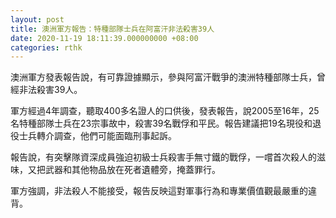 ```yaml
---
layout: post
title: 澳洲軍方報告：特種部隊士兵在阿富汗非法殺害39人
date: 2020-11-19 18:11:39.000000000 +08:00
categories: rthk
---
```


澳洲軍方發表報告說，有可靠證據顯示，參與阿富汗戰爭的澳洲特種部隊士兵，曾經非法殺害39人。

軍方經過4年調查，聽取400多名證人的口供後，發表報告，說2005至16年，25名特種部隊士兵在23宗事故中，殺害39名戰俘和平民。報告建議把19名現役和退役士兵轉介調查，他們可能面臨刑事起訴。

報告說，有突擊隊資深成員強迫初級士兵殺害手無寸鐵的戰俘，一嚐首次殺人的滋味，又把武器和其他物品放在死者遺體旁，掩蓋罪行。

軍方強調，非法殺人不能接受，報告反映這對軍事行為和專業價值觀最嚴重的違背。
